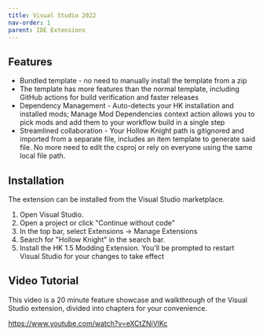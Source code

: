 ```yaml
---
title: Visual Studio 2022
nav-order: 1
parent: IDE Extensions
---
```


## Features

* Bundled template - no need to manually install the template from a zip
* The template has more features than the normal template, including GitHub actions for build verification
  and faster releases
* Dependency Management - Auto-detects your HK installation and installed mods; Manage Mod Dependencies 
  context action allows you to pick mods and add them to your workflow build in a single step
* Streamlined collaboration - Your Hollow Knight path is gitignored and imported from a separate file,
  includes an item template to generate said file. No more need to edit the csproj or rely on everyone using
  the same local file path.

## Installation

The extension can be installed from the Visual Studio marketplace.
1. Open Visual Studio.
1. Open a project or click "Continue without code"
1. In the top bar, select Extensions -> Manage Extensions
1. Search for "Hollow Knight" in the search bar.
1. Install the HK 1.5 Modding Extension. You'll be prompted to restart Visual Studio for your changes to
   take effect

## Video Tutorial

This video is a 20 minute feature showcase and walkthrough of the Visual Studio extension, divided into
chapters for your convenience.

https://www.youtube.com/watch?v=eXCtZNiVlKc